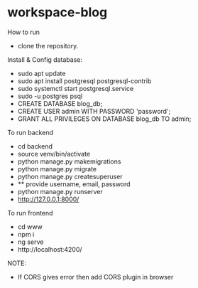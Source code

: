 # workspace-blog

How to run
- clone the repository.

Install & Config database:
- sudo apt update
- sudo apt install postgresql postgresql-contrib
- sudo systemctl start postgresql.service
- sudo -u postgres psql
- CREATE DATABASE blog_db;
- CREATE USER admin WITH PASSWORD 'password';
- GRANT ALL PRIVILEGES ON DATABASE blog_db  TO admin;

To run backend
- cd backend
- source venv/bin/activate
- python manage.py makemigrations
- python manage.py migrate
- python manage.py createsuperuser
- ** provide username, email, password
- python manage.py runserver
- http://127.0.0.1:8000/

To run frontend
- cd www
- npm i
- ng serve
- http://localhost:4200/

NOTE:
- If CORS gives error then add CORS plugin in browser
